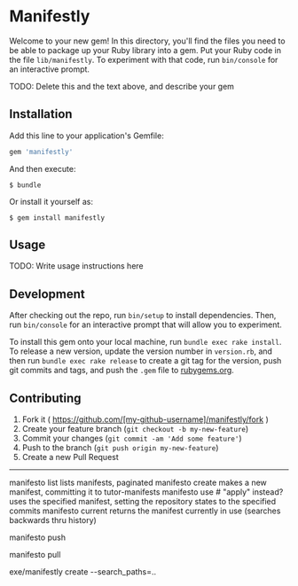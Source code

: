# Manifestly

Welcome to your new gem! In this directory, you'll find the files you need to be able to package up your Ruby library into a gem. Put your Ruby code in the file `lib/manifestly`. To experiment with that code, run `bin/console` for an interactive prompt.

TODO: Delete this and the text above, and describe your gem

## Installation

Add this line to your application's Gemfile:

```ruby
gem 'manifestly'
```

And then execute:

    $ bundle

Or install it yourself as:

    $ gem install manifestly

## Usage

TODO: Write usage instructions here

## Development

After checking out the repo, run `bin/setup` to install dependencies. Then, run `bin/console` for an interactive prompt that will allow you to experiment.

To install this gem onto your local machine, run `bundle exec rake install`. To release a new version, update the version number in `version.rb`, and then run `bundle exec rake release` to create a git tag for the version, push git commits and tags, and push the `.gem` file to [rubygems.org](https://rubygems.org).

## Contributing

1. Fork it ( https://github.com/[my-github-username]/manifestly/fork )
2. Create your feature branch (`git checkout -b my-new-feature`)
3. Commit your changes (`git commit -am 'Add some feature'`)
4. Push to the branch (`git push origin my-new-feature`)
5. Create a new Pull Request



-----


manifesto list
  lists manifests, paginated
manifesto create
  makes a new manifest, committing it to tutor-manifests
manifesto use <sha>       # "apply" instead?
  uses the specified manifest, setting the repository states to the specified commits
manifesto current
  returns the manifest currently in use (searches backwards thru history)

manifesto push <file> <repository> <name>

manifesto pull <sha> <repository> <name>



exe/manifestly create --search_paths=..
